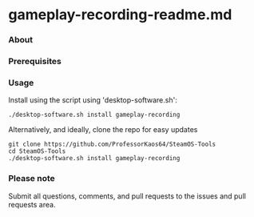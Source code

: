 <!-- END doctoc generated TOC please keep comment here to allow auto update -->

# gameplay-recording-readme.md

### About
 
### Prerequisites
 
### Usage

Install using the script using 'desktop-software.sh':
```
./desktop-software.sh install gameplay-recording
```

Alternatively, and ideally, clone the repo for easy updates
```
git clone https://github.com/ProfessorKaos64/SteamOS-Tools
cd SteamOS-Tools
./desktop-software.sh install gameplay-recording
```

### Please note

Submit all questions, comments, and pull requests to the issues and pull requests area.
